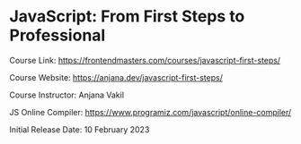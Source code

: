 # JavaScript: From First Steps to Professional

Course Link: https://frontendmasters.com/courses/javascript-first-steps/

Course Website: https://anjana.dev/javascript-first-steps/

Course Instructor: Anjana Vakil

JS Online Compiler: https://www.programiz.com/javascript/online-compiler/

Initial Release Date: 10 February 2023